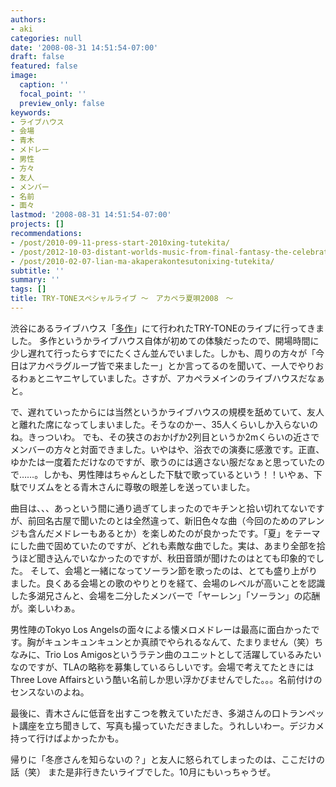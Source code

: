 ```yaml
---
authors:
- aki
categories: null
date: '2008-08-31 14:51:54-07:00'
draft: false
featured: false
image:
  caption: ''
  focal_point: ''
  preview_only: false
keywords:
- ライブハウス
- 会場
- 青木
- メドレー
- 男性
- 方々
- 友人
- メンバー
- 名前
- 面々
lastmod: '2008-08-31 14:51:54-07:00'
projects: []
recommendations:
- /post/2010-09-11-press-start-2010xing-tutekita/
- /post/2012-10-03-distant-worlds-music-from-final-fantasy-the-celebrationnotiketutoying-mu-kai-shi/
- /post/2010-02-07-lian-ma-akaperakontesutonixing-tutekita/
subtitle: ''
summary: ''
tags: []
title: TRY-TONEスペシャルライブ 〜　アカペラ夏唄2008　〜
---
```


渋谷にあるライブハウス「[多作](http://www.tasaku.com/)」にて行われたTRY-TONEのライブに行ってきました。
多作というかライブハウス自体が初めての体験だったので、開場時間に少し遅れて行ったらすでにたくさん並んでいました。しかも、周りの方々が「今日はアカペラグループ皆で来ましたー」とか言ってるのを聞いて、一人でやりおるわぁとニヤニヤしていました。さすが、アカペラメインのライブハウスだなぁと。

で、遅れていったからには当然というかライブハウスの規模を舐めていて、友人と離れた席になってしまいました。そうなのかー、35人くらいしか入らないのね。きっついわ。
でも、その狭さのおかげか2列目というか2mくらいの近さでメンバーの方々と対面できました。いやはや、浴衣での演奏に感激です。正直、ゆかたは一度着ただけなのですが、歌うのには適さない服だなぁと思っていたので……。しかも、男性陣はちゃんとした下駄で歌っているという！！いやぁ、下駄でリズムをとる青木さんに尊敬の眼差しを送っていました。

曲目は、、、あっという間に通り過ぎてしまったのでキチンと拾い切れてないですが、前回名古屋で聞いたのとは全然違って、新旧色々な曲（今回のためのアレンジも含んだメドレーもあるとか）を楽しめたのが良かったです。「夏」をテーマにした曲で固めていたのですが、どれも素敵な曲でした。実は、あまり全部を拾うほど聞き込んでいなかったのですが、秋田音頭が聞けたのはとても印象的でした。
そして、会場と一緒になってソーラン節を歌ったのは、とても盛り上がりました。良くある会場との歌のやりとりを経て、会場のレベルが高いことを認識した多湖兄さんと、会場を二分したメンバーで「ヤーレン」「ソーラン」の応酬が。楽しいわぁ。

男性陣のTokyo Los Angelsの面々による懐メロメドレーは最高に面白かったです。胸がキュンキュンキュンとか真顔でやられるなんて、たまりません（笑）ちなみに、Trio Los Amigosというラテン曲のユニットとして活躍しているみたいなのですが、TLAの略称を募集しているらしいです。会場で考えてたときにはThree Love Affairsという酷い名前しか思い浮かびませんでした。。。名前付けのセンスないのよね。

最後に、青木さんに低音を出すこつを教えていただき、多湖さんの口トランペット講座を立ち聞きして、写真も撮っていただきました。うれしいわー。デジカメ持って行けばよかったかも。

帰りに「冬彦さんを知らないの？」と友人に怒られてしまったのは、ここだけの話（笑）
また是非行きたいライブでした。10月にもいっちゃうぜ。